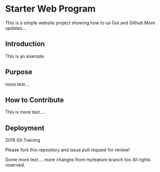 # Starter Web Program

This is a simple website project
showing how to us Gut and Github
More updates...

## Introduction

This is an example.

## Purpose

more test....

## How to Contribute

This is more text....

## Deployment

2018 Git.Training

Please fork this repository and issue pull request for review!

Some more text....
more changes from myfeature branch too
All rights reserved.